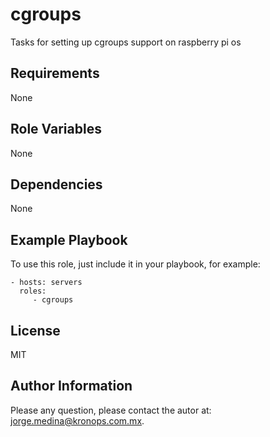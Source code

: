 cgroups
=========

Tasks for setting up cgroups support on raspberry pi os

Requirements
------------

None

Role Variables
--------------

None

Dependencies
------------

None


Example Playbook
----------------

To use this role, just include it in your playbook, for example:

    - hosts: servers
      roles:
         - cgroups

License
-------

MIT

Author Information
------------------

Please any question, please contact the autor at: jorge.medina@kronops.com.mx.
